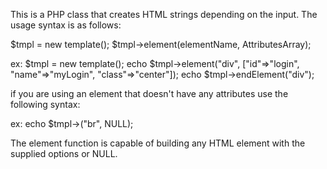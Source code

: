 This is a PHP class that creates HTML strings depending on the input. The usage syntax is as follows:

$tmpl = new template();
$tmpl->element(elementName, AttributesArray);

ex:
$tmpl = new template();
echo $tmpl->element("div", ["id"=>"login", "name"=>"myLogin", "class"=>"center"]);
echo $tmpl->endElement("div");

if you are using an element that doesn't have any attributes use the following syntax:

ex:
echo $tmpl->("br", NULL);

The element function is capable of building any HTML element with the supplied options or NULL. 
